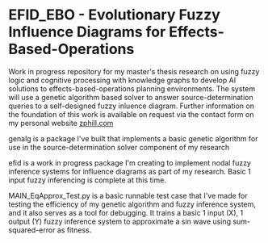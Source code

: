 # EFID_EBO - Evolutionary Fuzzy Influence Diagrams for Effects-Based-Operations
Work in progress repository for my master's thesis research on using fuzzy logic and cognitive processing with knowledge graphs to develop AI solutions to effects-based-operations planning environments. The system will use a genetic algorithm based solver to answer source-determination queries to a self-designed fuzzy inluence diagram. Further information on the foundation of this work is available on request via the contact form on my personal website [zphill.com](https://www.zphill.com/contact)

genalg is a package I've built that implements a basic genetic algorithm for use in the source-determination solver component of my research

efid is a work in progress package I'm creating to implement nodal fuzzy inference systems for influence diagrams as part of my research. Basic 1 input fuzzy inferencing is complete at this time.

MAIN_EqApprox_Test.py is a basic runnable test case that I've made for testing the efficiency of my genetic algorithm and fuzzy inference system, and it also serves as a tool for debugging. It trains a basic 1 input (X), 1 output (Y) fuzzy inference system to approximate a sin wave using sum-squared-error as fitness.
